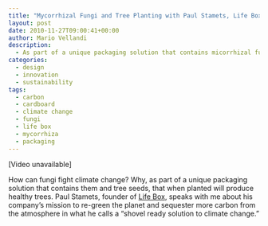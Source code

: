 ```yaml
---
title: "Mycorrhizal Fungi and Tree Planting with Paul Stamets, Life Box"
layout: post
date: 2010-11-27T09:00:41+00:00
author: Mario Vellandi
description:
  - As part of a unique packaging solution that contains micorrhizal funghi and tree seeds, when planted they'll will produce healthy trees and sequester carbon from the atmosphere.
categories:
  - design
  - innovation
  - sustainability
tags:
  - carbon
  - cardboard
  - climate change
  - fungi
  - life box
  - mycorrhiza
  - packaging
---
```

[Video unavailable]

How can fungi fight climate change? Why, as part of a unique packaging solution that contains them and tree seeds, that when planted will produce healthy trees. Paul Stamets, founder of [Life Box](http://www.lifeboxcompany.com/), speaks with me about his company&#8217;s mission to re-green the planet and sequester more carbon from the atmosphere in what he calls a &#8220;shovel ready solution to climate change.&#8221;
